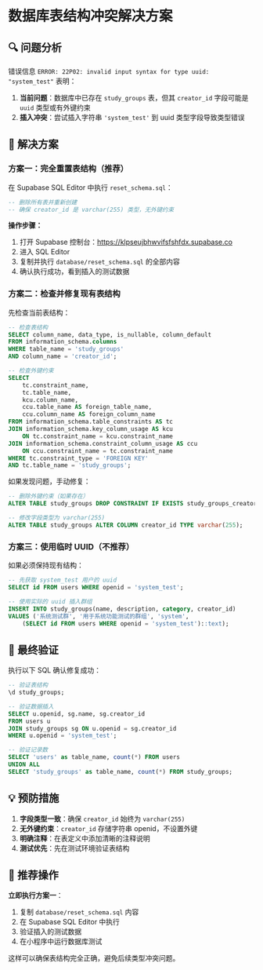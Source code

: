 # 数据库表结构冲突解决方案

## 🔍 问题分析

错误信息 `ERROR: 22P02: invalid input syntax for type uuid: "system_test"` 表明：

1. **当前问题**：数据库中已存在 `study_groups` 表，但其 `creator_id` 字段可能是 `uuid` 类型或有外键约束
2. **插入冲突**：尝试插入字符串 `'system_test'` 到 uuid 类型字段导致类型错误

## 🔧 解决方案

### 方案一：完全重置表结构（推荐）

在 Supabase SQL Editor 中执行 `reset_schema.sql`：

```sql
-- 删除所有表并重新创建
-- 确保 creator_id 是 varchar(255) 类型，无外键约束
```

**操作步骤：**
1. 打开 Supabase 控制台：https://klpseujbhwvifsfshfdx.supabase.co
2. 进入 SQL Editor
3. 复制并执行 `database/reset_schema.sql` 的全部内容
4. 确认执行成功，看到插入的测试数据

### 方案二：检查并修复现有表结构

先检查当前表结构：

```sql
-- 检查表结构
SELECT column_name, data_type, is_nullable, column_default 
FROM information_schema.columns 
WHERE table_name = 'study_groups' 
AND column_name = 'creator_id';

-- 检查外键约束
SELECT
    tc.constraint_name,
    tc.table_name,
    kcu.column_name,
    ccu.table_name AS foreign_table_name,
    ccu.column_name AS foreign_column_name
FROM information_schema.table_constraints AS tc
JOIN information_schema.key_column_usage AS kcu
    ON tc.constraint_name = kcu.constraint_name
JOIN information_schema.constraint_column_usage AS ccu
    ON ccu.constraint_name = tc.constraint_name
WHERE tc.constraint_type = 'FOREIGN KEY' 
AND tc.table_name = 'study_groups';
```

如果发现问题，手动修复：

```sql
-- 删除外键约束（如果存在）
ALTER TABLE study_groups DROP CONSTRAINT IF EXISTS study_groups_creator_id_fkey;

-- 修改字段类型为 varchar(255)
ALTER TABLE study_groups ALTER COLUMN creator_id TYPE varchar(255);
```

### 方案三：使用临时 UUID（不推荐）

如果必须保持现有结构：

```sql
-- 先获取 system_test 用户的 uuid
SELECT id FROM users WHERE openid = 'system_test';

-- 使用实际的 uuid 插入群组
INSERT INTO study_groups(name, description, category, creator_id)
VALUES ('系统测试群', '用于系统功能测试的群组', 'system', 
    (SELECT id FROM users WHERE openid = 'system_test')::text);
```

## 📝 最终验证

执行以下 SQL 确认修复成功：

```sql
-- 验证表结构
\d study_groups;

-- 验证数据插入
SELECT u.openid, sg.name, sg.creator_id
FROM users u
JOIN study_groups sg ON u.openid = sg.creator_id
WHERE u.openid = 'system_test';

-- 验证记录数
SELECT 'users' as table_name, count(*) FROM users
UNION ALL
SELECT 'study_groups' as table_name, count(*) FROM study_groups;
```

## 💡 预防措施

1. **字段类型一致**：确保 `creator_id` 始终为 `varchar(255)`
2. **无外键约束**：`creator_id` 存储字符串 openid，不设置外键
3. **明确注释**：在表定义中添加清晰的注释说明
4. **测试优先**：先在测试环境验证表结构

## 🎯 推荐操作

**立即执行方案一**：
1. 复制 `database/reset_schema.sql` 内容
2. 在 Supabase SQL Editor 中执行
3. 验证插入的测试数据
4. 在小程序中运行数据库测试

这样可以确保表结构完全正确，避免后续类型冲突问题。
